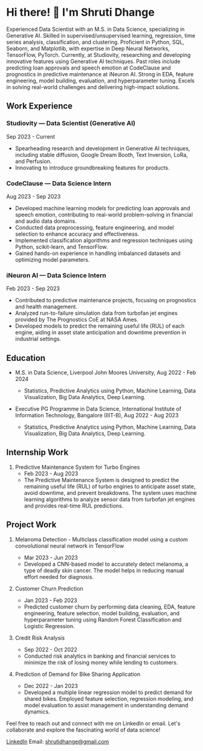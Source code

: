 # Hi there! 👋 I'm Shruti Dhange

Experienced Data Scientist with an M.S. in Data Science, specializing in Generative AI. Skilled in supervised/unsupervised learning, regression, time series analysis, classification, and clustering. Proficient in Python, SQL, Seaborn, and Matplotlib, with expertise in Deep Neural Networks, TensorFlow, PyTorch. Currently, at Studiovity, researching and developing innovative features using Generative AI techniques. Past roles include predicting loan approvals and speech emotion at CodeClause and prognostics in predictive maintenance at iNeuron AI. Strong in EDA, feature engineering, model building, evaluation, and hyperparameter tuning. Excels in solving real-world challenges and delivering high-impact solutions.

## Work Experience

### Studiovity — Data Scientist (Generative AI)
Sep 2023 - Current
- Spearheading research and development in Generative AI techniques, including stable diffusion, Google Dream Booth, Text Inversion, LoRa, and Perfusion.
- Innovating to introduce groundbreaking features for products.

### CodeClause — Data Science Intern
Aug 2023 - Sep 2023
- Developed machine learning models for predicting loan approvals and speech emotion, contributing to real-world problem-solving in financial and audio data domains.
- Conducted data preprocessing, feature engineering, and model selection to enhance accuracy and effectiveness.
- Implemented classification algorithms and regression techniques using Python, scikit-learn, and TensorFlow.
- Gained hands-on experience in handling imbalanced datasets and optimizing model parameters.

### iNeuron AI — Data Science Intern
Feb 2023 - Sep 2023
- Contributed to predictive maintenance projects, focusing on prognostics and health management.
- Analyzed run-to-failure simulation data from turbofan jet engines provided by The Prognostics CoE at NASA Ames.
- Developed models to predict the remaining useful life (RUL) of each engine, aiding in asset state anticipation and downtime prevention in industrial settings.


## Education

- M.S. in Data Science, Liverpool John Moores University, Aug 2022 - Feb 2024
  - Statistics, Predictive Analytics using Python, Machine Learning, Data Visualization, Big Data Analytics, Deep Learning.

- Executive PG Programme in Data Science, International Institute of Information Technology, Bangalore (IIIT-B), Aug 2022 - Aug 2023
  - Statistics, Predictive Analytics using Python, Machine Learning, Data Visualization, Big Data Analytics, Deep Learning.

## Internship Work

1. Predictive Maintenance System for Turbo Engines
   - Feb 2023 - Aug 2023
   - The Predictive Maintenance System is designed to predict the remaining useful life (RUL) of turbo engines to anticipate asset state, avoid downtime, and prevent breakdowns. The system uses machine learning algorithms to analyze sensor data from turbofan jet engines and provides real-time RUL predictions.
     
## Project Work

1. Melanoma Detection - Multiclass classification model using a custom convolutional neural network in TensorFlow
   - Mar 2023 - Jun 2023
   - Developed a CNN-based model to accurately detect melanoma, a type of deadly skin cancer. The model helps in reducing manual effort needed for diagnosis.

2. Customer Churn Prediction
   - Jan 2023 - Feb 2023
   - Predicted customer churn by performing data cleaning, EDA, feature engineering, feature selection, model building, evaluation, and hyperparameter tuning using Random Forest Classification and Logistic Regression.

3. Credit Risk Analysis
   - Sep 2022 - Oct 2022
   - Conducted risk analytics in banking and financial services to minimize the risk of losing money while lending to customers.

4. Prediction of Demand for Bike Sharing Application
   - Dec 2022 - Jan 2023
   - Developed a multiple linear regression model to predict demand for shared bikes. Employed feature selection, regression modeling, and model evaluation to assist management in understanding demand dynamics.

Feel free to reach out and connect with me on LinkedIn or email. Let's collaborate and explore the fascinating world of data science!

[LinkedIn](https://www.linkedin.com/in/shruti-dhange)
Email: shrutidhange@gmail.com
<!--
**shrutidhange/shrutidhange** is a ✨ _special_ ✨ repository because its `README.md` (this file) appears on your GitHub profile.

Here are some ideas to get you started:

- 🔭 I’m currently working on ...
- 🌱 I’m currently learning ...
- 👯 I’m looking to collaborate on ...
- 🤔 I’m looking for help with ...
- 💬 Ask me about ...
- 📫 How to reach me: ...
- 😄 Pronouns: ...
- ⚡ Fun fact: ...
-->
